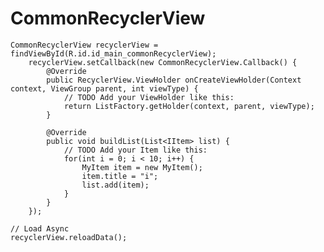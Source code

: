 # CommonRecyclerView

    CommonRecyclerView recyclerView = findViewById(R.id.id_main_commonRecyclerView);
        recyclerView.setCallback(new CommonRecyclerView.Callback() {
            @Override
            public RecyclerView.ViewHolder onCreateViewHolder(Context context, ViewGroup parent, int viewType) {
                // TODO Add your ViewHolder like this:
                return ListFactory.getHolder(context, parent, viewType);
            }

            @Override
            public void buildList(List<IItem> list) {
                // TODO Add your Item like this:
                for(int i = 0; i < 10; i++) {
                    MyItem item = new MyItem();
                    item.title = "i";
                    list.add(item);
                }
            }
        });
    
    // Load Async
    recyclerView.reloadData();
